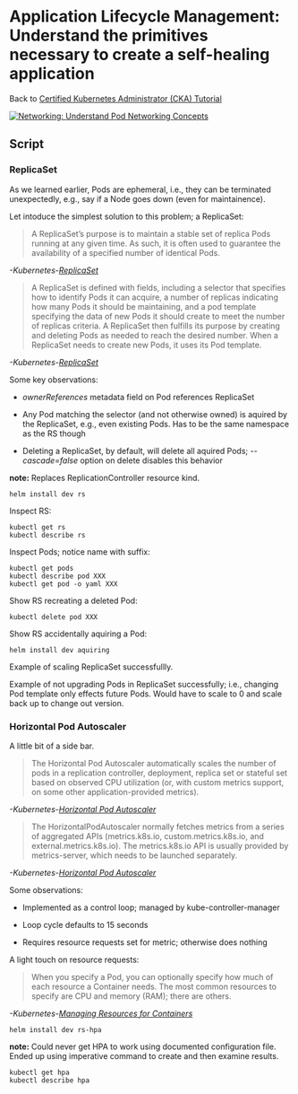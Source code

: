 # Application Lifecycle Management: Understand the primitives necessary to create a self-healing application

Back to [Certified Kubernetes Administrator (CKA) Tutorial](https://github.com/larkintuckerllc/k8s-cka-tutorial)

[![Networking: Understand Pod Networking Concepts](http://img.youtube.com/vi/FNNjDbX0UIo/0.jpg)](https://youtu.be/FNNjDbX0UIo)

## Script

### ReplicaSet

As we learned earlier, Pods are ephemeral, i.e., they can be terminated unexpectedly, e.g., say if a Node goes down (even for maintainence).

Let intoduce the simplest solution to this problem; a ReplicaSet:

> A ReplicaSet’s purpose is to maintain a stable set of replica Pods running at any given time. As such, it is often used to guarantee the availability of a specified number of identical Pods.

*-Kubernetes-[ReplicaSet](https://kubernetes.io/docs/concepts/workloads/controllers/replicaset/)*

> A ReplicaSet is defined with fields, including a selector that specifies how to identify Pods it can acquire, a number of replicas indicating how many Pods it should be maintaining, and a pod template specifying the data of new Pods it should create to meet the number of replicas criteria. A ReplicaSet then fulfills its purpose by creating and deleting Pods as needed to reach the desired number. When a ReplicaSet needs to create new Pods, it uses its Pod template.

*-Kubernetes-[ReplicaSet](https://kubernetes.io/docs/concepts/workloads/controllers/replicaset/)*

Some key observations:

* *ownerReferences* metadata field on Pod references ReplicaSet

* Any Pod matching the selector (and not otherwise owned) is aquired by the ReplicaSet, e.g., even existing Pods.  Has to be the same namespace as the RS though

* Deleting a ReplicaSet, by default, will delete all aquired Pods; *--cascade=false* option on delete disables this behavior

**note:** Replaces ReplicationController resource kind.

```plaintext
helm install dev rs
```

Inspect RS:

```plaintext
kubectl get rs
kubectl describe rs
```

Inspect Pods; notice name with suffix:

```plaintext
kubectl get pods
kubectl describe pod XXX
kubectl get pod -o yaml XXX
```

Show RS recreating a deleted Pod:

```plaintext
kubectl delete pod XXX
```

Show RS accidentally aquiring a Pod:

```plaintext
helm install dev aquiring
```

Example of scaling ReplicaSet successfullly.

Example of not upgrading Pods in ReplicaSet successfully; i.e., changing Pod template only effects future Pods.  Would have to scale to 0 and scale back up to change out version.

### Horizontal Pod Autoscaler

A little bit of a side bar.

> The Horizontal Pod Autoscaler automatically scales the number of pods in a replication controller, deployment, replica set or stateful set based on observed CPU utilization (or, with custom metrics support, on some other application-provided metrics).

*-Kubernetes-[Horizontal Pod Autoscaler](https://kubernetes.io/docs/tasks/run-application/horizontal-pod-autoscale/)*

> The HorizontalPodAutoscaler normally fetches metrics from a series of aggregated APIs (metrics.k8s.io, custom.metrics.k8s.io, and external.metrics.k8s.io). The metrics.k8s.io API is usually provided by metrics-server, which needs to be launched separately.

*-Kubernetes-[Horizontal Pod Autoscaler](https://kubernetes.io/docs/tasks/run-application/horizontal-pod-autoscale/)*

Some observations:

* Implemented as a control loop; managed by kube-controller-manager

* Loop cycle defaults to 15 seconds

* Requires resource requests set for metric; otherwise does nothing

A light touch on resource requests:

> When you specify a Pod, you can optionally specify how much of each resource a Container needs. The most common resources to specify are CPU and memory (RAM); there are others.

*-Kubernetes-[Managing Resources for Containers](https://kubernetes.io/docs/concepts/configuration/manage-resources-containers/)*

```plaintext
helm install dev rs-hpa
```

**note:** Could never get HPA to work using documented configuration file.  Ended up using imperative command to create and then examine results.

```plaintext
kubectl get hpa
kubectl describe hpa
```
